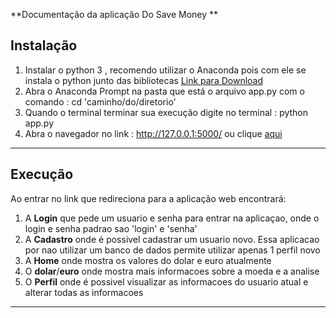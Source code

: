 
**Documentação da aplicação Do Save Money **

## Instalação
1. Instalar o python 3 , recomendo utilizar o Anaconda pois com ele se instala o python junto das bibliotecas [Link para Download](https://www.anaconda.com/distribution/)
2. Abra o Anaconda Prompt na pasta que está o arquivo app.py com o comando : cd 'caminho/do/diretorio'
3. Quando o terminal terminar sua execução digite no terminal  : python app.py  
4. Abra o navegador no link : http://127.0.0.1:5000/ ou clique [aqui](http://127.0.0.1:5000/)



---

## Execução

Ao entrar no link que redireciona para a aplicação web encontrará:

1. A **Login** que pede um usuario e senha para entrar na aplicaçao, onde o login e senha padrao sao 'login' e 'senha'
2. A **Cadastro** onde é possivel cadastrar um usuario novo. Essa aplicacao por nao utilizar um banco de dados permite utilizar apenas 1 perfil novo
3. A **Home** onde mostra os valores do dolar e euro atualmente
4. O **dolar**/**euro** onde mostra mais informacoes sobre a moeda e a analise
5. O **Perfil** onde é possivel visualizar as informacoes do usuario atual e alterar todas as informacoes


---

